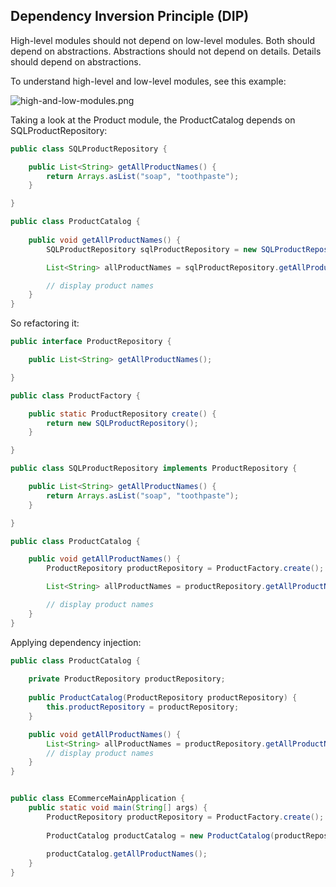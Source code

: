 ## Dependency Inversion Principle (DIP)

High-level modules should not depend on low-level modules. Both should depend on abstractions.
Abstractions should not depend on details. Details should depend on abstractions.

To understand high-level and low-level modules, see this example:

![high-and-low-modules.png](inkdrop://file:tU3nxptw1)

Taking a look at the Product module, the ProductCatalog depends on SQLProductRepository:

```java
public class SQLProductRepository {

    public List<String> getAllProductNames() {
        return Arrays.asList("soap", "toothpaste");
    }

}

public class ProductCatalog {
    
    public void getAllProductNames() {
        SQLProductRepository sqlProductRepository = new SQLProductRepository();

        List<String> allProductNames = sqlProductRepository.getAllProductNames();

        // display product names
    }
}
```

So refactoring it:

```java
public interface ProductRepository {

    public List<String> getAllProductNames();

}

public class ProductFactory {

    public static ProductRepository create() {
        return new SQLProductRepository();
    }

}

public class SQLProductRepository implements ProductRepository {

    public List<String> getAllProductNames() {
        return Arrays.asList("soap", "toothpaste");
    }

}

public class ProductCatalog {

    public void getAllProductNames() {
        ProductRepository productRepository = ProductFactory.create();

        List<String> allProductNames = productRepository.getAllProductNames();

        // display product names
    }
}
```

Applying dependency injection:

```java
public class ProductCatalog {
    
    private ProductRepository productRepository;
    
    public ProductCatalog(ProductRepository productRepository) {
        this.productRepository = productRepository;
    }

    public void getAllProductNames() {
        List<String> allProductNames = productRepository.getAllProductNames();
        // display product names
    }
}


public class ECommerceMainApplication {
    public static void main(String[] args) {
        ProductRepository productRepository = ProductFactory.create();
        
        ProductCatalog productCatalog = new ProductCatalog(productRepository);
        
        productCatalog.getAllProductNames();
    }
}
```
